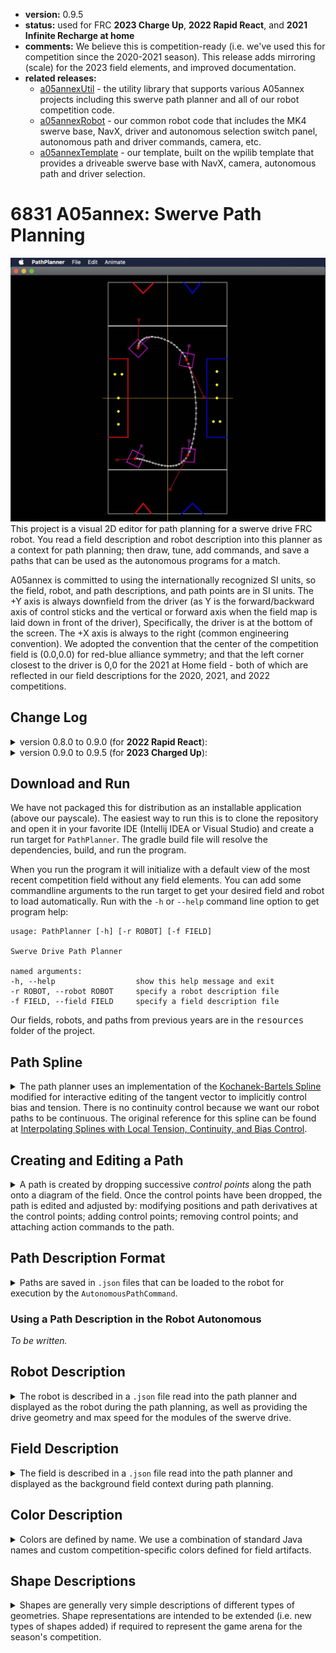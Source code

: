 * **version:** 0.9.5
* **status:** used for FRC **2023 Charge Up**, **2022 Rapid React**, and **2021 Infinite Recharge at home**
* **comments:** We believe this is competition-ready (i.e. we've used this for competition since the 2020-2021
  season). This release adds mirroring (scale) for the 2023 field elements, and improved documentation.
* **related releases:**
  * [a05annexUtil](https://github.com/A05annex/a05annexUtil) - the utility library that supports various A05annex
    projects including this swerve path planner and all of our robot competition code.
  * [a05annexRobot](https://github.com/A05annex/a05annexRobot) - our common robot code that includes the MK4 swerve
    base, NavX, driver and autonomous selection switch panel, autonomous path and driver commands, camera, etc.
  * [a05annexTemplate](https://github.com/A05annex/a05annexTemplate) - our template, built on the wpilib template
    that provides a driveable swerve base with NavX, camera, autonomous path and driver selection.
  


# 6831 A05annex: Swerve Path Planning

![alt text](./resources/swerve-path-planner.jpg "Swerve Path Planner")
This project is a visual 2D editor for path planning for a swerve drive FRC robot. You read a field description
and robot description into this planner as a context for path planning; then draw, tune, add commands, and
save a paths that can be used as the autonomous programs for a match.

A05annex is committed to using the internationally recognized SI units, so the field, robot, and path
descriptions, and path points are in SI units. The +Y axis is always downfield from the driver (as Y is
the forward/backward axis of control sticks and the vertical or forward axis when the field map is laid
down in front of the driver), Specifically, the driver is at the bottom of the screen. The +X axis is
always to the right (common engineering convention). We adopted
the convention that the center of the competition field is (0.0,0.0) for red-blue alliance symmetry; and
that the left corner closest to the driver is 0,0 for the 2021 at Home field - both of which are reflected
in our field descriptions for the 2020, 2021, and 2022 competitions.

## Change Log

<details>
  <summary>version 0.8.0 to 0.9.0 (for <b>2022 Rapid React</b>):</summary>

  * added *stop-and-run* commands for control points and *scheduled commands* for path points. See
    [Running Commands Along The Path](#Running-Commands-Along-The-Path);
  * robots often have *appendages*, like a collector or hangar, that extend past to robot periphery
    and must be considered in path planning - appendages were added to
    the [Robot Description](#Robot-Description);
  * while there is an 'FRC standard field', different competitions like **2020 Infinite Recharge**, 
    **2021 At Home**, and **2022 Rapid React** have configured this to different sizes and/or
    restricted the portion of the field where autonomous action can happen. To adapt, we moved the field boundary
    description from the *Swerve Path Planner* constants to the [Field Description](#Field-Description)
    as the <tt>"arena"</tt> description. The <tt>-ah</tt> command argument was removed because field
    extents are now in the field description rather than programmed. All field descriptions
    in <tt>./resources/fields</tt> have been updated to include an <tt>"arena"</tt> description;
  * minor changes for better interactive editing feedback and response.
</details>
<details>
  <summary>version 0.9.0 to 0.9.5 (for <b>2023 Charged Up</b>):</summary>

  * added <b>2023 Charged Up</b> field description, and 2023 robot descriptions;
  * added <tt>scale</tt> for field components to support mirroring the red and blue side of the field;
  * added dialog editing of the rotation speed at control points. There is currently no interactive graphical
    editing of rotation because we have not found a good way to present an editing handle for rotation speed;
  * Fixed a timing issue that sometimes threw exceptions when path animation started;
  * Fixed error in path point info dialog where Field Y was incorrectly reporting field X, added X, Y, and rotation
    speed to the reported path point information;
  * improved user documentation.
</details>

## Download and Run

We have not packaged this for distribution as an installable application (above our payscale). The
easiest way to run this is to clone the repository and open it in your favorite IDE (Intellij IDEA or
Visual Studio) and create a run target for `PathPlanner`. The gradle build file will resolve the
dependencies, build, and run the program.

When you run the program it will initialize with a default view of the most recent competition field
without any field elements. You can add some
commandline arguments to the run target to get your desired field and robot to load automatically.
Run with the `-h`
or `--help` command line option to get program help:
```
usage: PathPlanner [-h] [-r ROBOT] [-f FIELD]

Swerve Drive Path Planner

named arguments:
-h, --help                  show this help message and exit
-r ROBOT, --robot ROBOT     specify a robot description file
-f FIELD, --field FIELD     specify a field description file
```
Our fields, robots, and paths from previous years are in the <tt>resources</tt> folder of the project.
## Path Spline

<details>
  <summary>The path planner uses an implementation of the
  <a href="https://en.wikipedia.org/wiki/Kochanek%E2%80%93Bartels_spline">Kochanek-Bartels Spline</a> modified
  for interactive editing of the tangent vector to implicitly control bias and tension. There is no
  continuity control because we want our robot paths to be continuous. The original reference for this
  spline can be found at
  <a href="https://www.engr.colostate.edu/ECE455/Readings/TCB.pdf">
  Interpolating Splines with Local Tension, Continuity, and Bias Control</a>.
  </summary>

When control points are created the tangent (derivatives) at that control point and surrounding
control points are computed using the [Cardinal-Spline](https://en.wikipedia.org/wiki/Cubic_Hermite_spline)
formulation with the default tension specified by a program constant. The tangent is adjusted using a
control handle which intuitively manipulates the shape of the spline at the control point to implicitly
edit tension and bias.
</details>

## Creating and Editing a Path

<details><summary>
A path is created by dropping successive <i>control points</i> along the path onto a diagram of the field. Once the
control points have been dropped, the path is edited and adjusted by: modifying positions and path derivatives
at the control points; adding control points; removing control points; and attaching action commands to the
path.</summary>

### Initial Path Creation

When the path planner is started is shows, by default, the full 2022 field boundary
with no field elements (see <a href="#Field-Description">Field Description</a> for loading a specific field
and elements); and will use a default robot chassis that is 0.9m long and 0.5m wide; and 1.1m
long amd 0.7m long with bumpers (see <a href="#Robot-Description">Robot Description</a> for loading
a description of your robot).
<p>
The display starts in <i>path creation mode</i>. Each time you click on the field a control point will be
created at that position. A <i>double-click</i> will end the path at the control point created there
and switch to <i>path edit</i> mode. Alternately, you can <i>right-click</i> to get a
context-sensitive menu, and select <b>End Path</b> to end the path at the last created control point,
and switch to <i>path edit</i> mode.

### Playing the Path

An animation of the robot following the path can be *played* in two ways:
<ul>
<li>From the main menu, under <b>Path</b>, select <b>Play Path</b></li>
<li>From the context menu (right-click anywhere to get the context menu), select <b>Play Path</b></li>
</ul>
This will animate the robot following the path at actual speed/timing.

### Editing the Path

<details><summary>
Once you create a path, really a first guess at the path by dropping a few control points, you go immediately
into path tuning (editing). Generally, the questions and adjustments are around:
<ul>
<li>Is this really the path I meant, and can I fix it?;</li>
<li>Is the robot capable of following the path, and if not, how do I fix it?;</li>
<li>Is the robot facing the right direction, and if not, how do I fix it?;</li>
<li>How do I tell the robot to do something in addition to following the path?;</li>
<li>How can I optimize timing or speed for a faster (better) path?</li>
</ul>
Expand this section to get answers for these questions.
</summary>

#### What is a Control Point?

A control point is a position on the field that the path will pass through at some velocity, direction,
and rotation speed. Each time you drop a new control point it is, by default, 1 second further along the
path than the last control point. At the control point you will see editing handles for: position on the field;
direction and velocity; and field orientation of the robot as shown below.
![alt text](./resources/ControlPoint.jpg "Control Point Editing")

As you move the cursor you will always get the *field position* feedback with the cursor. If you are over an
editing handle, the handle will be surrounded by a green circle. In the figure above, the cursor is above the
control point position handle. When you are above a handle (it has a green circle) you can left-click and
drag the handle to edit that parameter (field position, direction and velocity,
robot heading) at that control point.

NOTE that as you edit the control point, the robot path will reflect those edits. The robot path will be colored
to describe things you should consider:
* **white** - this is a valid robot path;
* **red** - this path is asking the robot to perform beyond its capabilities - specifically, you are asking at
  least one module to go faster than is possible;
* **orange** - this path is in danger of crashing (or will crash) into the field perimeter.

### Clearing a Bad Path and Restarting Path Creation

We all do some testing, drop some points, create a path, and say "Good experiment, delete that and let's start
over". This is how we do that:
<ul>
<li>From the main menu, under <b>Path</b>, select <b>Clear Path</b></li>
<li>From the context menu (right-click anywhere to get the context menu), select <b>Clear Path</b></li>
</ul>
This will clear any loaded or created path from the path planner, and you will lose any edits made since the last
time you saved the path. The path planner will be placed in path creation mode and you can start dropping cointrol
points for the new path.

### Reshaping the path

<details><summary>There are 2 primary approaches to reshaping a path:
<ul>
<li>Edit (move, change direction and/or velocity and orientation) at control points of the existing path;</li>
<li>Add or remove control points.</li>
</ul>
</summary>

#### Editing a Control Point

In the previous <a href="#What-is-a-Control-Point">What is a Control Point</a> section, the handles are your
way to interactively edit the curve around a control point. Specifically:
<ul>
<li><i>position handle</i> - moves the control point, the point the path goes though, on the field;</li>
<li><i>direction/velocity handle</i> - shapes the curve around the point</li>
<li><i>robot heading handle</i> - </li>
</ul>
It is useful to play with these on a test path to get a better idea how the handles control and shape the path.

#### Adding and Removing Control Points

Often you will find that as you edit and reshape your path you will be moving too many control points and want to
delete control points that are superfluous; or, You need finer control somewhere along the path, and you want to
add a control point. Here is how you do that:
<ul>
<li>Removing a Control Point:
<ul>
<li>right click on the <i>field position handle</i> of the control point;</li>
<li>from the context menu, select <b>Delete Control Point</b>. The control point will be deleted, and
the timing for all other control points will remain unchanged.
unchanged</li>
</ul></li>
<li>Adding a Control Point:
<ul>
<li>right click on the path point where you wnt to add a control point;</li>
<li>from the context menu, select <b>Insert Control Point</b>. A control point will be added at that path
point with the timing and other parameters of that path point. This should produce minimal disturbance of
the current path and give you additional control point for path tuning.</li>
</ul></li>
</ul>

</details>

### Editing Timing along the Path

<details><summary>
There are 2 ways to adjust path timing:
<ul>
<li>Re-time a control point in the path;</li>
<li>Re-time the entire path.</li>
</ul>
</summary>

#### Re-timing a Single Control Point

When you initially drop control points to define a path, each new control point is set to be 1 second from the
last. Often, you will need a couple control points close together to control motion around some field obstacle,
and the 1 second spacing between control points is not at all what you want. You can change the time for an individual
control point, which will reset the timing for all subsequent points so they have the same relative timing.

For example, suppose my robot needs to move forward 2m, then take a .25m left jog, and move forward again. I create a
path with a start point, a 2nd control point immediately before the jog, a 3rd control point immediately after the
jog, and then a 4th control point another 2m forward. These 4 points are assigned an initial timing of 0sec, 1sec,
2sec, and 3sec respectively. When you play the path you will see the robot slow to a crawl between control points 2
and 3 - not at all what you wanted.

What you really want is for control points 2 and 3 to be closer together in time so the robot maintains its speed
as it makes the jog, so instead of control point 3 being crossed in 2sec, you want to cross it in 1.3sec. Let's
change the time the robot crosses point 3 to 1.3sec:
<ul>
<li>right click on the <i>field position handle</i> of the 3rd control point;</li>
<li>from the context menu, select <b>Info</b>, this will bring up a control point information dialogue;</li>
<li>in the control point information dialogue, edit the <b>At Time</b> from 2 to 1.3, and <b>apply</b> this
change. The 3rd control point and all subsequent points have no wad their time adjusted, which should
be reflected when you play the path.</li>
</ul>

#### Re-timing the Entire Path

It is common to start path planning with a path that is slower than the best the robot could achieve to
make tuning easier, and make it less damaging to the robot and test arena if the path does not go as
expected. Once the path is working pretty well, we often want to turn up the speed and continue to tune
until we get maximum robot performance. The path planner provides a speed multiplier to accommodate this
need. The speed multiplier defaults to 1.0. To change the speed multiplier, from the main menu, under <b>Path</b>
select <b>Speed Multiplier</b> to bring up a dialogue for changing the multiplier.

Note that when you change the speed multiplier, the red path highlights for paths that are beyond the capability
of the robot will change to reflect the new speed profile, encouraging you to tune control points to keep the
path within the robot capabilities.

</details>

</details>

### Running Commands Along The Path

In the **2021 At Home Challenges** the obstacle course challenges merely required a path. For the **2022
Rapid React** competition it became obvious we needed the paths to include other actions (commands) that needed to
run at various points on the path (like *start/stop-collector*, or *aim-and-shoot*). So the
<tt>AutonomousPathCommand</tt> run on the robot is really a dynamically configured Command Group.

</details>

## Path Description Format

<details>
  <summary>Paths are saved in <code>.json</code> files that can be loaded to the robot for execution by the
  <code>AutonomousPathCommand</code>.
  </summary>

The path is saved as a list of control points:
- **<tt>"title"</tt>**: (optional, string) A title or name for the path, primarily used as file documentation
  to refresh you on the path this file represents.
- **<tt>"description"</tt>**: (optional, string) A more verbose description if the path, again primarily used as file
  documentation to refresh you on the path this file represents.
- **<tt>"controlPoints"</tt>**: (required, list) The list of control points. A control point is a dictionary
  containing these fields.
  - **<tt>"fieldX"</tt>**: (optional, double, default=0.0) The field X position in meters.
  - **<tt>"fieldY"</tt>**: (optional, double, default=0.0) The field Y position in meters.
  - **<tt>"fieldHeading"</tt>**: (optional, double, default=0.0) The field heading in radians.
  - **<tt>"time"</tt>**: (optional, double, default=0.0) The time at which this control point should be reached.
  - **<tt>"derivativesEdited"</tt>**: (optional, boolean, default=<tt>false</tt>) Whether the derivatives of the
    control point have been explicitly set. If <code>false</code>, then the X,Y velocities at the control point are set
    algorithmically. If <code>true</code> then the X,Y velocities specified here are used for the point.
  - **<tt>"field_dX"</tt>**: (optional, double, default=0.0) The field X velocity in meters per second.
  - **<tt>"field_dY"</tt>**: (optional, double, default=0.0) The field Y velocity in meters per second.
  - **<tt>"field_dHeading"</tt>**: (optional, double, default=0.0) The field angular velocity in
    radians per second. Currently, ignored as the derivative is always generated from the headings of the adjacent
    control points.

#### Path Description Examples

<details>
<summary>
This is the path description for a 2m diameter calibration path:
</summary>

```json
{
  "description": "2m diameter test circle.",
  "title": "The path for a 2 meter diameter test circle with the robot facing the center of the circle.",
  "controlPoints": [
    {
      "fieldY": 0.0,
      "fieldX": 0.0,
      "fieldHeading": 0.0,
      "time": 0.0
    },
    {
      "fieldY": 1.0,
      "fieldX": -1.0,
      "fieldHeading": 1.5708,
      "time": 1.0
    },
    {
      "fieldY": 2.0,
      "fieldX": 0.0,
      "fieldHeading": 3.1416,
      "time": 2.0
    },
    {
      "fieldY": 1.0,
      "fieldX": 1.0,
      "fieldHeading": 4.7124,
      "time": 3.0
    },
    {
      "fieldY": 0.0,
      "fieldX": 0.0,
      "fieldHeading": 6.2832,
      "time": 4.0
    }
  ]
}
```
</details>
</details>

### Using a Path Description in the Robot Autonomous

*To be written.*

## Robot Description

<details>
  <summary>The robot is described in a <code>.json</code> file read into the path planner and displayed as the robot during
  the path planning, as well as providing the drive geometry and max speed for the modules of the swerve
  drive.
  </summary>
Having a good description of the robot is helpful in identifying when the planned path exceeds the
capability of the robot (i.e. it just cannot go that fast), and detecting collisions or near collisions
between the robot and game elements.

### Robot Description Format

The robot description has **<tt>"title"</tt>** and **<tt>"description"</tt>** elements, and the actual geometry
of the robots is divided into 4 sections:
- **<tt>"title"</tt>**: (optional, string) A title or name for the robot, primarily used as file documentation to refresh
  you on the robot this file represents.
- **<tt>"description"</tt>**: (optional, string) A more verbose description if the robot, again primarily used as file
  documentation to refresh you on the robot this file represents.
- **<tt>"drive"</tt>**: (optional, dictionary) describes the geometry of the drive
  - **<tt>"length"</tt>**: (optional, double, default=0.7) The length of the drive (pivot axis to pivot axis) in meters.
  - **<tt>"width"</tt>**: (optional, double, default=0.3) The width of the drive (pivot axis to pivot axis) in meters.
  - **<tt>"maxSpeed"</tt>**: (optional, double, default=3.0) The maximum module speed (meters/sec)
- **<tt>"chassis"</tt>**: (optional, dictionary) describes the geometry of the chassis (it is currently assumed the drive
  and chassis share the same centroid)
  - **<tt>"length"</tt>**: (optional, double, default=0.9) The length of the chassis in meters.
  - **<tt>"width"</tt>**: (optional, double, default=0.5) The width of the chassis in meters.
- **<tt>"bumpers"</tt>**: (optional, dictionary)
  - **<tt>"length"</tt>**: (optional, double, default=1.1) The length of robot with bumpers in meters.
  - **<tt>"width"</tt>**: (optional, double, default=0.7) The width of the robot with bumpers in meters.
- **<tt>"appendages"</tt>**: (optional, dictionary)

### Example Robot Description file

<details>
  <summary>
  This is a robot file which describes our 2023 competition swerve base:
  </summary>

```json
{
  "title": "prototype base, summer 2020",
  "description": "This is the prototype base for A05 annex, FRC 6831, our first experience programming a swerve drive",
  "drive": {
    "length": 0.574,
    "width": 0.577,
    "maxSpeed": 3.1951
  },
  "chassis": {
    "length": 0.762,
    "width": 0.762
  },
  "bumpers": {
    "length": 0.9144,
    "width": 0.9144
  }
}
```
</details>
</details>

## Field Description

<details>
  <summary>
  The field is described in a <code>.json</code> file read into the path planner and displayed as the background
  field context during path planning.
  </summary>
The Path Planner initializes displaying the field axes ([0.0,0.0] is center field),
and the standard field outline. The field description adds the game elements for the season-specific game, and
may change the field outline and display the portion of the field that is of interest in path planning.

To simplify field description there are sections of the description for;
- field <tt>arena</tt> where you describe field outline and the view that is of interest in autonomous path planning
- game <tt>components</tt> where you describe game elements like the scoring pieces, scoring targets, scoring
  piece depots, etc.;
- and a <tt>field</tt> section that lets you position components and describe which
  alliance (if any) they belong to.

### Field Description Format

The field is described in a <tt>.json</tt> file read into the planner and displayed as the context
for planning move paths. The field description file has 4 main elements:
- **<tt>"title"</tt>**: (optional, string) A title or name for the field, primarily used as file documentation
  to refresh you on the field this file represents.
- **<tt>"description"</tt>**: (optional, string) A more verbose description if the field, again primarily used as file
  documentation to refresh you on the field this file represents.
- **<tt>"arena"</tt>**: (optional, dictionary) a description of the arena bounds and view that is of interest. if 
  not specified, the default *<tt>"field"</tt> is the 2022 field, and the default <tt>"view"</tt> is the
  entire field.
  - **<tt>"extent"</tt>**: (optional, list) The extent is specified by a list of 4 doubles that are the
    min-X, min-Y, max-X and max-Y extents of the field. The default extent is the 2022 field as:
    <tt>[-4.115, -8.23, 4.115, 8.23]</tt>. Past fields were the 2021 Infinite Recharge At Home as:
    <tt>[0.0, 0.0, 4.572, 9.144]</tt>; and 2020 Infinite Recharge as: 
    <tt>[-4.105, -7.99, 4.015, 7.99]</tt>.
  - **<tt>"view"</tt>**: (optional, list) Autonomous activity is often restricted to path of the field, and
    this is the min-X, min-Y, max-X and max-Y of the part of the field you are interested in. This defaults
  - to the full field if not specified.
- **<tt>"components"</tt>**: (required, list) The list of field components (elements or assembles) that are
  generally specific to the competition for the year, and often appear multiple times on the field. Within
  this list are dictionaries describing the components as:
  - **<tt>"name"</tt>**: (required, string) The name of the component. This name will be used in the field
    description to specify components to be added to the field and must be unique in the list of components.
  - **<tt>"lineColor"</tt>**: (optional, string, default=<tt>"white"</tt>) The outline color or <tt>null</tt> if
    no outline should be drawn, see [Color Description](#Color-Description) for valid color values.
  - **<tt>"fillColor"</tt>**:  (optional, string, default=<tt>null</tt>) The fill color or <tt>null</tt> if
    the geometry should not be filled, see [Color Description](#Color-Description).
  - **<tt>"shapes"</tt>**: (required, list) A list of shapes which will be rendered using the <tt>"lineColor"</tt> and
    <tt>"fillColor"</tt> directives. Each shape is described by a dictionary that has a <tt>"type"</tt> specifier
    and other keys specific to that type. See [Shapes Descriptions](#Shape-Descriptions) for the formats of the
    shape types that are currently supported.
- **<tt>"field"</tt>**: The drawing of the field. By default, the path planner draws the field axes and outline.
  This section describes the things that should be drawn on the field, specifically: components as describes in
  the previous section and additional field geometry. Components are specified by name, an optional alliance color,
  and positioning translation and/or rotation.
  - **<tt>"components"</tt>**: The list of components to be drawn on the field. Within this list are
  dictionaries describing the field placement of components as:
    - **<tt>"component"</tt>**: (required, string) The name of the component which must have been defined in the
      <tt>"components"</tt> section of the field description.
    - **<tt>"alliance"</tt>**: (optional, string, default=<tt>null</tt>) If this component is being drawn as
      an alliance specific game element, specify the alliance as <tt>"red"</tt> or <tt>"blue"</tt>.
    - **<tt>"translate"</tt>**: (optional, [*x*,*y*], default=[0.0,0.0]) The translation for this component (in
      meters). NOTE: rotations are applied before translations.
    - **<tt>"rotate"</tt>**: (optional, double, default=0.0) The rotation for this component (in radians). NOTE:
      rotations are applied before translations.
    - **<tt>"scale"</tt>**: (optional, [*x*,*y*], default=[1.0,1.0])) A scale multiplier for this component. Typically
      this is used to mirror components to the other end of the field. NOTE:
      scale is applied before translation and rotation.


### Example Field Description file

<details>
  <summary>
  The example description is the part of the description of the 2020 Infinite Recharge field.
  </summary>

Things to note:
* In the <tt>"arena"</tt> key, a <tt>"view"</tt> is specified that will show only the far half of the
  field. Remove the <tt>"view"</tt> to see the entire field (as shown in th image after the example description).
* The <tt>"start line"</tt> component is just a line across the field at the center of the field. When used
  in the <tt>"field"</tt> description it is used once with a translation to the blue and of the field and
  a second time with a translation to the red end of the field.
* The <tt>"ball pickup"</tt> safe zone component is described by its position at the red end of the field, but 
  is given the <tt>"alliance"</tt> color. When drawn on the <tt>"field"</tt> it is drawn once where the
  <tt>"alliance"</tt> is <tt>"red"</tt>, and drawn again rotated at 90&deg;(3.1416 radians) where the
  <tt>"alliance"</tt> is <tt>"blue"</tt> letting us define a single component used for both alliances.

```json
{
  "title": "Infinite Recharge 2019-2020",
  "description": "The Infinite Recharge arena with only start lines, pickup, and some power cells.",
  "arena": {
    "extent": [-4.105, -7.99, 4.105, 7.99],
    "view": [-4.105, 0.0, 4.105, 7.99]
  },
  "components": [
    {
      "name": "power cell",
      "lineColor": "yellow",
      "fillColor": "yellow",
      "shapes": [
        {
          "type": "circle",
          "center": [ 0.0, 0.0 ],
          "radius": 0.0889
        }
      ]
    },
    {
      "name": "start line",
      "lineColor": "white",
      "fillColor": "white",
      "shapes": [
        {
          "type": "rect",
          "lower left": [ -4.1050, -0.0254 ],
          "upper right": [ 4.1050, 0.0254 ]
        }
      ]
    },
    {
      "name": "ball pickup",
      "lineColor": "alliance",
      "fillColor": "alliance",
      "shapes": [
        {
          "type": "polygon",
          "points": [
            [-2.4626,7.9900],
            [-2.3968,7.9900],
            [-1.7006,7.2998],
            [-1.0104,7.9900],
            [-0.9386,7.9900],
            [-1.7006,7.2280]
          ]
        }
      ]
    }
  ],
  "field": {
    "components": [
      {
        "component": "power cell",
        "translate": [ -3.4001, 0.0]
      },
      {
        "component": "power cell",
        "translate": [ -3.4001, -0.9144]
      },
      {
        "component": "power cell",
        "translate": [ -3.4001, -1.8288 ]
      },
      {
        "component": "start line",
        "translate": [ 0.0000, 4.9766 ]
      },
      {
        "component": "start line",
        "translate": [ 0.0000, -4.9766 ]
      },
      {
        "component": "ball pickup",
        "alliance": "red"
      },
      {
        "component": "ball pickup",
        "alliance": "blue",
        "rotate": 3.1416
      }
    ]
  }
}
```
When loaded this field looks like this:
![alt text](./resources/exampleField.jpg "Example Field")

Let's explore the field description file to understand this representation. Components are playing
pieces that can be anywhere on the field (power cells), or fixed game elements (start lines, pickup areas).
Components can be alliance neutral (power cells, start lines), or alliance specific (pickup areas). The field
is described by locating components on the field.

The power cells are defined with a local axis system there (0,0) is the center of the power cell. The color
is defined as yellow (it is neutral, and is not specific to either alliance). Power cells are translated (moved to)
specific locations on the game grid when laying out the field.

The start line is specifically placed on the field (a field element), and is symmetrically located on the red-blue
sides of the field - though it has no alliance-specific meaning. The start line is defined for one end of the field
in the color white. A 3.14radian (180&deg;) rotation reflects it at the opposite end of the field.

The ball pickup (power cell pickup) is alliance specific - i.e. only the specified alliance can pick up balls
there, and it is a penalty for the opposing alliance to encroach on this space. **Note** that the component is defined
relative to the red alliance side of the field, the color is specified as `alliance`, and when drawn, it is the `red`
alliance when not transformed, and the `blue` alliance when rotated 3.14radian (180&deg;) to the blue alliance side.
</details>
</details>

## Color Description

<details>
  <summary>Colors are defined by name. We use a combination of standard Java names and custom
  competition-specific colors defined for field artifacts.</summary>

We could have built an interface for describing color by RGB components, but, instead we used the defined
Java [Color](https://docs.oracle.com/en/java/javase/11/docs/api/java.desktop/java/awt/Color.html) names for
simplicity and readability, and to allow us to use <tt>alliance</tt> as the name of a component
colored by the alliance it belongs to. The recognized colors are:
- **<tt>"alliance"</tt>**: Use the alliance color when the component is drawn or filled. This should be used
  for any components that represent alliance specific field markings, goals, pieces, etc. When the
  component is drawn into the field, the alliance color will be specified.
- **<tt>"white"</tt>**: Use white when the component is drawn or filled.
- **<tt>"red"</tt>**: Use red when the component is drawn or filled.
- **<tt>"blue"</tt>**: Use blue when the component is drawn or filled.
- **<tt>"light-gray"</tt>**: Use light gray when the component is drawn or filled.
- **<tt>"gray"</tt>**: Use gray when the component is drawn or filled.
- **<tt>"dark-gray"</tt>**: Use dark gray when the component is drawn or filled.
- **<tt>"black"</tt>**: Use black gray when the component is drawn or filled.
- **<tt>"orange"</tt>**: Use orange when the component is drawn or filled.
- **<tt>"green"</tt>**: Use green when the component is drawn or filled.
- **<tt>"cyan"</tt>**: Use cyan when the component is drawn or filled.
- **<tt>"green-zone"</tt>**: The color for the green zone for Infinite Recharge at Home.
- **<tt>"yellow-zone"</tt>**: The color for the yellow zone for Infinite Recharge at Home.
- **<tt>"blue-zone"</tt>**: The color for the blue zone for Infinite Recharge at Home.
- **<tt>"purple-zone"</tt>**: The color for the purple zone (reintroduction zone) for Infinite Recharge at Home.
- **<tt>"red-zone"</tt>**: The color for the red zone for Infinite Recharge at Home.
</details>

## Shape Descriptions

<details>
  <summary>Shapes are generally very simple descriptions of different types of geometries. Shape representations are
  intended to be extended (i.e. new types of shapes added) if required to represent the game
  arena for the season's competition.</summary>

Each shape is represented by a dictionary with a <tt>"type"</tt> key
describing the shape type, and then type-specific keys and values. These are the shape types, and the
corresponding keys that describe the currently supported shapes:
- **<tt>"circle"</tt>** - A circle of some radius centered at some location:
  - **<tt>"center"</tt>**: (required, [*x*,*y*]) The local X and Y coordinates, in meters, of the center
    of the circle.
  - **<tt>"radius"</tt>**: (required, double) The radius, in meters.
- **<tt>"rect"</tt>** - An axis-aligned rectangle defined by lower-left and upper-right coordinates:
  - **<tt>"lower left"</tt>**:
  - **<tt>"upper right"</tt>**:
- **<tt>"polygon"</tt>** - An arbitrary closed polygon specified by a set of points. It is assumed that
  there is a closing line segment between the first and last point:
  - **<tt>"points"</tt>**: A list of points describing the polygon, each point is described as a list
    containing the [*x*,*y*] local X and Y coordinates, in meters, of the point. The points describe a
    path that will be automatically closed.
</details>